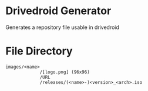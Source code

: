 # Drivedroid Generator

Generates a repository file usable in drivedroid

# File Directory

    images/<name>
                 /[logo.png] (96x96)
                 /URL
                 /releases/(<name>-)<version>_<arch>.iso
